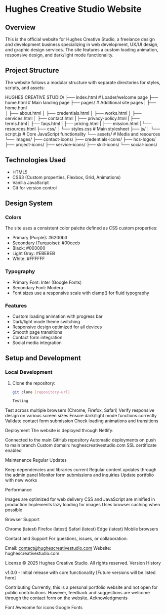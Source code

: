 # Hughes Creative Studio Website

## Overview
This is the official website for Hughes Creative Studio, a freelance design and development business specializing in web development, UX/UI design, and graphic design services. The site features a custom loading animation, responsive design, and dark/light mode functionality.

## Project Structure
The website follows a modular structure with separate directories for styles, scripts, and assets:

HUGHES CREATIVE STUDIO/
├── index.html          # Loader/welcome page
├── home.html          # Main landing page
├── pages/            # Additional site pages
|   ├── home.html     
│   ├── about.html
│   ├── credentials.html
│   ├── works.html
│   ├── services.html
│   ├── contact.html
|   ├── privacy-policy.html
|   ├── terms.html
|   ├── faqs.html
|   ├── pricing.html
|   ├── mission.html
|   └── resources.html
├── css/
│   └── styles.css    # Main stylesheet
├── js/
│   └── script.js     # Core JavaScript functionality
└── assets/          # Media and resources
└── images/
├── contact-icons/
├── credentials-icons/
├── hcs-logos/
├── project-icons/
├── service-icons/
├── skill-icons/
└── social-icons/

## Technologies Used
- HTML5
- CSS3 (Custom properties, Flexbox, Grid, Animations)
- Vanilla JavaScript
- Git for version control

## Design System

### Colors
The site uses a consistent color palette defined as CSS custom properties:
- Primary (Purple): #6200b3
- Secondary (Turquoise): #00cecb
- Black: #000000
- Light Gray: #EBEBEB
- White: #FFFFFF

### Typography
- Primary Font: Inter (Google Fonts)
- Secondary Font: Modera
- Font sizes use a responsive scale with clamp() for fluid typography

### Features
- Custom loading animation with progress bar
- Dark/light mode theme switching
- Responsive design optimized for all devices
- Smooth page transitions
- Contact form integration
- Social media integration

## Setup and Development

### Local Development
1. Clone the repository:
   ```bash
   git clone [repository-url]

   Testing

Test across multiple browsers (Chrome, Firefox, Safari)
Verify responsive design on various screen sizes
Ensure dark/light mode functions correctly
Validate contact form submission
Check loading animations and transitions

Deployment
The website is deployed through Netlify:

Connected to the main GitHub repository
Automatic deployments on push to main branch
Custom domain: hughescreativestudio.com
SSL certificate enabled

Maintenance
Regular Updates

Keep dependencies and libraries current
Regular content updates through the admin panel
Monitor form submissions and inquiries
Update portfolio with new works

Performance

Images are optimized for web delivery
CSS and JavaScript are minified in production
Implements lazy loading for images
Uses browser caching when possible

Browser Support

Chrome (latest)
Firefox (latest)
Safari (latest)
Edge (latest)
Mobile browsers

Contact and Support
For questions, issues, or collaboration:

Email: contact@hughescreativestudio.com
Website: hughescreativestudio.com

License
© 2025 Hughes Creative Studio. All rights reserved.
Version History

v1.0.0 - Initial release with core functionality
[Future versions will be listed here]

Contributing
Currently, this is a personal portfolio website and not open for public contributions. However, feedback and suggestions are welcome through the contact form on the website.
Acknowledgments

Font Awesome for icons
Google Fonts

